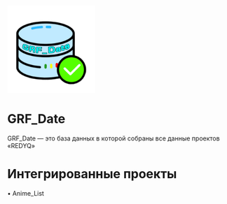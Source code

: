 <img src="https://github.com/REDYQ/GRF_Date/blob/8ce882e622d3dc4569b8508ef5a65756997d7d10/GRF_Date.png" width="200">

# GRF_Date
GRF_Date — это база данных в которой собраны все данные проектов «REDYQ»

# Интегрированные проекты
• Anime_List
